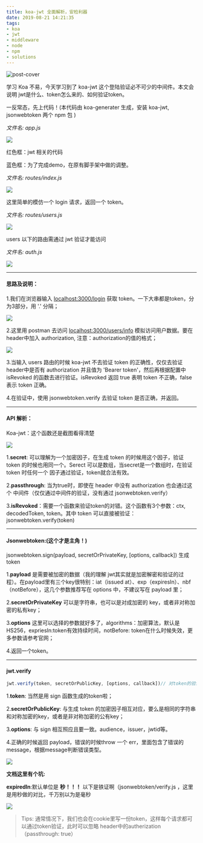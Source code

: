 ```yaml
---
title: koa-jwt 全面解析，安检利器
date: 2019-08-21 14:21:35
tags: 
- koa
- jwt
- middleware
- node
- npm
- solutions
---
```

![post-cover](/images/covers/jwt-cover.png)

学习 Koa 不易，今天学习到了 koa-jwt 这个登陆验证必不可少的中间件。本文会说明 jwt是什么、token怎么来的、如何验证token。

一反常态，先上代码！(本代码由 koa-generater 生成，安装 koa-jwt,  jsonwebtoken 两个 npm 包 )

*文件名: app.js*

![](koa-jwt/jwt1.png)

红色框：jwt 相关的代码

蓝色框：为了完成demo，在原有脚手架中做的调整。

 

*文件名: routes/index.js*

![](koa-jwt/jwt2.png)

这里简单的模仿一个 login 请求，返回一个 token。

 

*文件名: routes/users.js*

![](koa-jwt/jwt3.0.png)

users 以下的路由需通过 jwt 验证才能访问

*文件名: auth.js*

![](koa-jwt/jwt3.png)

 
---
#### **思路及说明：**

1.我们在浏览器输入 [localhost:3000/login](localhost:3000/login) 获取 token。一下大串都是token，分为3部分，用 '.' 分隔；

![](koa-jwt/jwt4.png)

2.这里用 postman 去访问 [localhost:3000/users/info](localhost:3000/users/info) 模拟访问用户数据。要在 header中加入 authorization, 注意：authorization的值的格式；

![](koa-jwt/jwt5.png)

 

3.当输入 users 路由的时候 koa-jwt 不去验证 token 的正确性，仅仅去验证header中是否有 authorization 并且值为 'Bearer token'，然后再根据配置中 isRevoked 的函数去进行验证。isRevoked 返回 true 表明 token 不正确，false 表示 token 正确。

4.在验证中，使用  jsonwebtoken.verify 去验证 token 是否正确，并返回。

 
---
#### **API 解析：**

Koa-jwt：这个函数还是截图看得清楚

![](koa-jwt/jwt6.png)

1.**secret**: 可以理解为一个加密因子，在生成 token 的时候用这个因子，验证 token 的时候也用同一个。Serect 可以是数组，当secret是一个数组时，在验证 token 时任何一个 因子通过验证，token就合法有效。

2.**passthrough**: 当为true时，即使在 header 中没有 authorization 也会通过这个 中间件（仅仅通过中间件的验证，没有通过 jsonwebtoken.verify）

3.**isRevoked**：需要一个函数来验证token的对错。这个函数有3个参数：ctx, decodedToken, token。其中 token 可以直接被验证： jsonwebtoken.verify(token)

 
---
#### **Jsonwebtoken:(这个才是主角！)**

jsonwebtoken.sign(payload, secretOrPrivateKey, [options, callback]) 生成 token

1.**payload** 是需要被加密的数据（我的理解 jwt其实就是加密解密和验证的过程）。在payload里有三个key很特别：iat（issued at）、exp（expiresIn）、nbf（notBefore），这几个参数推荐写在 options 中，不建议写在 payload 里；

2.**secretOrPrivateKey** 可以是字符串，也可以是对成加密的 key，或者非对称加密的私有key；

3.**options** 这里可以选择的参数就好多了，algorithms：加密算法，默认是HS256，expriesIn:token有效持续时间，notBefore: token在什么时候失效，更多参数请参考官网；

4.返回一个token。
 
---
#### **jwt.verify**
```js
jwt.verify(token, secretOrPublicKey, [options, callback])// 对token的验证
```

1.**token**: 当然是用 sign 函数生成的token啦；

2.**secretOrPublicKey**: 与生成 token 的加密因子相互对应，要么是相同的字符串和对称加密的key，或者是非对称加密的公有key；

3.**options**: 与 sign 相互照应且要一致。audience，issuer，jwtid等。

4.正确的时候返回 payload，错误的时候throw 一个 err，里面包含了错误的message，根据message判断错误类型。

![](koa-jwt/jwt7.png)

 

**文档这里有个坑:**

**expiredIn**:默认单位是 **秒！！！** 以下是铁证啊（jsonwebtoken/verify.js ，这里是用秒做的对比，千万别以为是毫秒

![](koa-jwt/jwt8.png)

 

> Tips: 通常情况下，我们也会在cookie里写一份token，这样每个请求都可以通过token验证，此时可以忽略 header中的autherization（passthrough: true）

